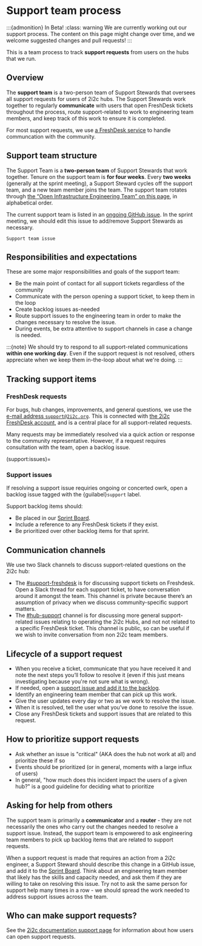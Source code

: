# Support team process

:::{admonition} In Beta!
:class: warning
We are currently working out our support process.
The content on this page might change over time, and we welcome suggested changes and pull requests!
:::

This is a team process to track **support requests** from users on the hubs that we run.

## Overview

The **support team** is a two-person team of Support Stewards that oversees all support requests for users of 2i2c hubs.
The Support Stewards work together to regularly **communicate** with users that open FreshDesk tickets throughout the process, route support-related to work to engineering team members, and keep track of this work to ensure it is completed.

For most support requests, we use [a FreshDesk service](https://2i2c.freshdesk.com/a/) to handle communcation with the community.

## Support team structure

The Support Team is a **two-person team** of Support Stewards that work together.
Tenure on the support team is **for four weeks**.
Every **two weeks** (generally at the sprint meeting), a Support Steward cycles off the support team, and a new team member joins the team.
The support team rotates through [the “Open Infrastructure Engineering Team” on this page](https://team-compass.2i2c.org/en/latest/about/team.html), in alphabetical order.

The current support team is listed in an [ongoing GitHub issue](https://github.com/2i2c-org/team-compass/issues/294).
In the sprint meeting, we should edit this issue to add/remove Support Stewards as necessary.

```{button-link} https://github.com/2i2c-org/team-compass/issues/294
Support team issue
```

## Responsibilities and expectations

These are some major responsibilities and goals of the support team:

- Be the main point of contact for all support tickets regardless of the community
- Communicate with the person opening a support ticket, to keep them in the loop
- Create backlog issues as-needed
- Route support issues to the engineering team in order to make the changes necessary to resolve the issue.
- During events, be extra attentive to support channels in case a change is needed.

:::{note}
We should try to respond to all support-related communications **within one working day**.
Even if the support request is not resolved, others appreciate when we keep them in-the-loop about what we're doing.
:::

## Tracking support items

### FreshDesk requests

For bugs, hub changes, improvements, and general questions, we use the [e-mail address `support@2i2c.org`](mailto:support@2i2c.org).
This is connected with [the 2i2c FreshDesk account](https://2i2c.freshdesk.com/), and is a central place for all support-related requests.

Many requests may be immediately resolved via a quick action or response to the community representative.
However, if a request requires consultation with the team, open a backlog issue.

(support:issues)=
### Support issues

If resolving a support issue requiries ongoing or concerted owrk, open a backlog issue tagged with the {guilabel}`support` label.

Support backlog items should:

- Be placed in our [Sprint Board](coordination:sprint-board).
- Include a reference to any FreshDesk tickets if they exist.
- Be prioritized over other backlog items for that sprint.

## Communication channels

We use two Slack channels to discuss support-related questions on the 2i2c hub:

- The [#support-freshdesk](https://2i2c.slack.com/archives/C028WU9PFBN) is for discussing support tickets on Freshdesk.
  Open a Slack thread for each support ticket, to have conversation around it amongst the team.
  This channel is private because there’s an assumption of privacy when we discuss community-specific support matters.
- The [#hub-support](https://2i2c.slack.com/archives/C01DB2JRP8W) channel is for discussing more general support-related issues relating to operating the 2i2c Hubs, and not not related to a specific FreshDesk ticket.
  This channel is public, so can be useful if we wish to invite conversation from non 2i2c team members.

## Lifecycle of a support request

- When you receive a ticket, communicate that you have received it and note the next steps you’ll follow to resolve it (even if this just means investigating because you're not sure what is wrong).
- If needed, open a [support issue and add it to the backlog](support:issues).
- Identify an engineering team member that can pick up this work.
- Give the user updates every day or two as we work to resolve the issue.
- When it is resolved, tell the user what you’ve done to resolve the issue.
- Close any FreshDesk tickets and support issues that are related to this request.

## How to prioritize support requests

- Ask whether an issue is "critical" (AKA does the hub not work at all) and prioritize these if so
- Events should be prioritized (or in general, moments with a large influx of users)
- In general, "how much does this incident impact the users of a given hub?" is a good guideline for deciding what to prioritize


## Asking for help from others

The support team is primarily a **communicator** and a **router** - they are not necessarily the ones who carry out the changes needed to resolve a support issue.
Instead, the support team is empowered to ask engineering team members to pick up backlog items that are related to support requests.

When a support request is made that requires an action from a 2i2c engineer, a Support Steward should describe this change in a GitHub issue, and add it to the [Sprint Board](coordination:sprint-board).
Think about an engineering team member that likely has the skills and capacity needed, and ask them if they are willing to take on resolving this issue.
Try not to ask the same person for support help many times in a row - we should spread the work needed to address support issues across the team.

## Who can make support requests?

See the [2i2c documentation support page](support:email) for information about how users can open support requests.
